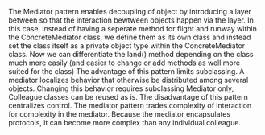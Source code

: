 The Mediator pattern enables decoupling of object by introducing a layer between so that the interaction bewtween objects happen via the layer.
In this case, instead of having a seperate method for flight and runway within the ConcreteMediator class, we define them as its own class and instead set the class itself as a private object type within the ConcreteMediator class.
Now we can differentiate the land() method depending on the class much more easily (and easier to change or add methods as well more suited for the class)
The advantage of this pattern limits subclassing. A mediator localizes behavior that otherwise be distributed among several objects. Changing this behavior requires subclassing Mediator only, Colleague classes can be reused as is.
The disadvantage of this pattern centralizes control. The mediator pattern trades complexity of interaction for complexity in the mediator. Because the mediator encapsulates protocols, it can become more complex than any
individual colleague.
